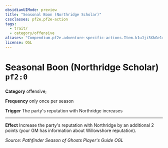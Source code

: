 ```yaml
---
obsidianUIMode: preview
title: "Seasonal Boon (Northridge Scholar)"
cssclasses: pf2e,pf2e-action
tags:
  - trait/
  - category/offensive
aliases: "Compendium.pf2e.adventure-specific-actions.Item.k1uJji3XkGe1rZ5z"
license: OGL
---
```

# Seasonal Boon (Northridge Scholar) `pf2:0`

### 

**Category** offensive; 




**Frequency** only once per season

**Trigger** The party's reputation with Northridge increases

* * *

**Effect** Increase the party's reputation with Northridge by an additional 2 points (your GM has information about Willowshore reputation).

*Source: Pathfinder Season of Ghosts Player's Guide*
*OGL*